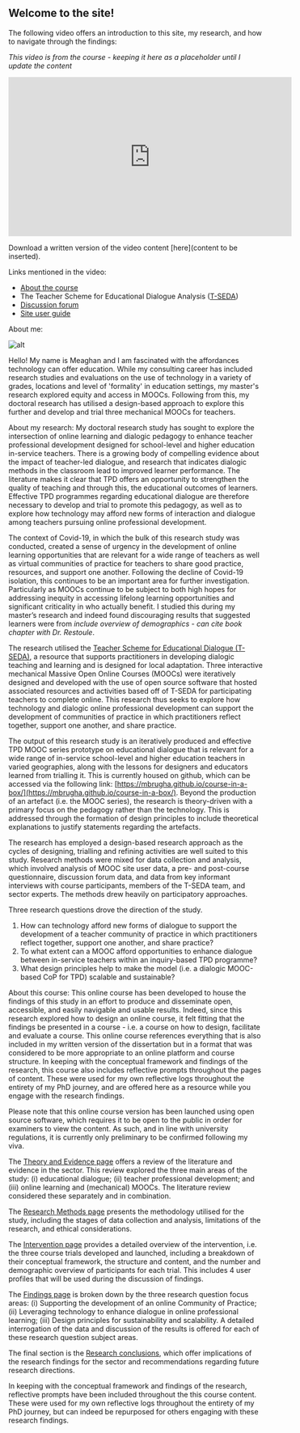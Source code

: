 ## Welcome to the site!

The following video offers an introduction to this site, my research, and how to navigate through the findings:

*This video is from the course - keeping it here as a placeholder until I update the content*

<iframe width="560" height="315" src="https://www.youtube.com/embed/ezygcfPf0HI" title="YouTube video player" frameborder="0" allow="accelerometer; autoplay; clipboard-write; encrypted-media; gyroscope; picture-in-picture" allowfullscreen></iframe>

Download a written version of the video content [here](content to be inserted).

Links mentioned in the video:
* [About the course](https://mbrugha.github.io/course-in-a-box/about/)
* The Teacher Scheme for Educational Dialogue Analysis ([T-SEDA](https://www.educ.cam.ac.uk/research/programmes/tseda/))
* [Discussion forum](https://www.edudialogue.org/forum/mooc-for-facilitators/)
* [Site user guide](https://mbrugha.github.io/course-in-a-box/modules/introduction/user-guide/)

About me:

![alt](https://mbrugha.github.io/dissertation/img/meaghan.jpg)

Hello! My name is Meaghan and I am fascinated with the affordances technology can offer education. While my consulting career has included research studies and evaluations on the use of technology in a variety of grades, locations and level of 'formality' in education settings, my master's research explored equity and access in MOOCs. Following from this, my doctoral research has utilised a design-based approach to explore this further and develop and trial three mechanical MOOCs for teachers.

About my research:
My doctoral research study has sought to explore the intersection of online learning and dialogic pedagogy to enhance teacher professional development designed for school-level and higher education in-service teachers. There is a growing body of compelling evidence about the impact of teacher-led dialogue, and research that indicates dialogic methods in the classroom lead to improved learner performance. The literature makes it clear that TPD offers an opportunity to strengthen the quality of teaching and through this, the educational outcomes of learners. Effective TPD programmes regarding educational dialogue are therefore necessary to develop and trial to promote this pedagogy, as well as to explore how technology may afford new forms of interaction and dialogue among teachers pursuing online professional development.

The context of Covid-19, in which the bulk of this research study was conducted, created a sense of urgency in the development of online learning opportunities that are relevant for a wide range of teachers as well as virtual communities of practice for teachers to share good practice, resources, and support one another. Following the decline of Covid-19 isolation, this continues to be an important area for further investigation. Particularly as MOOCs continue to be subject to both high hopes for addressing inequity in accessing lifelong learning opportunities and significant criticality in who actually benefit. I studied this during my master’s research and indeed found discouraging results that suggested learners were from *include overview of demographics - can cite book chapter with Dr. Restoule*.

The research utilised the [Teacher Scheme for Educational Dialogue (T-SEDA)](https://www.educ.cam.ac.uk/research/programmes/tseda/), a resource that supports practitioners in developing dialogic teaching and learning and is designed for local adaptation. Three interactive mechanical Massive Open Online Courses (MOOCs) were iteratively designed and developed with the use of open source software that hosted associated resources and activities based off of T-SEDA for participating teachers to complete online. This research thus seeks to explore how technology and dialogic online professional development can support the development of communities of practice in which practitioners reflect together, support one another, and share practice.

The output of this research study is an iteratively produced and effective TPD MOOC series prototype on educational dialogue that is relevant for a wide range of in-service school-level and higher education teachers in varied geographies, along with the lessons for designers and educators learned from trialling it. This is currently housed on github, which can be accessed via the following link: [https://mbrugha.github.io/course-in-a-box/](https://mbrugha.github.io/course-in-a-box/). Beyond the production of an artefact (i.e. the MOOC series), the research is theory-driven with a primary focus on the pedagogy rather than the technology. This is addressed through the formation of design principles to include theoretical explanations to justify statements regarding the artefacts.

The research has employed a design-based research approach as the cycles of designing, trialling and refining activities are well suited to this study. Research methods were mixed for data collection and analysis, which involved analysis of MOOC site user data, a pre- and post-course questionnaire, discussion forum data, and data from key informant interviews with course participants, members of the T-SEDA team, and sector experts. The methods drew heavily on participatory approaches.

Three research questions drove the direction of the study.
1. How can technology afford new forms of dialogue to support the development of a teacher community of practice in which practitioners reflect together, support one another, and share practice?
2. To what extent can a MOOC afford opportunities to enhance dialogue between in-service teachers within an inquiry-based TPD programme?
3. What design principles help to make the model (i.e. a dialogic MOOC-based CoP for TPD) scalable and sustainable?

About this course:
This online course has been developed to house the findings of this study in an effort to produce and disseminate open, accessible, and easily navigable and usable results. Indeed, since this research explored how to design an online course, it felt fitting that the findings be presented in a course - i.e. a course on how to design, facilitate and evaluate a course. This online course references everything that is also included in my written version of the dissertation but in a format that was considered to be more appropriate to an online platform and course structure. In keeping with the conceptual framework and findings of the research, this course also includes reflective prompts throughout the pages of content. These were used for my own reflective logs throughout the entirety of my PhD journey, and are offered here as a resource while you engage with the research findings.

Please note that this online course version has been launched using open source software, which requires it to be open to the public in order for examiners to view the content. As such, and in line with university regulations, it is currently only preliminary to be confirmed following my viva.

The [Theory and Evidence page](https://mbrugha.github.io/dissertation/modules/theory%20&%20evidence/theory-&-evidence/) offers a review of the literature and evidence in the sector. This review explored the three main areas of the study: (i) educational dialogue; (ii) teacher professional development; and (iii) online learning and (mechanical) MOOCs. The literature review considered these separately and in combination.

The [Research Methods page](https://mbrugha.github.io/dissertation/modules/research%20methods/research-methods/) presents the methodology utilised for the study, including the stages of data collection and analysis, limitations of the research, and ethical considerations.

The [Intervention page](https://mbrugha.github.io/dissertation/modules/intervention/trial1/) provides a detailed overview of the intervention, i.e. the three course trials developed and launched, including a breakdown of their conceptual framework, the structure and content, and the number and demographic overview of participants for each trial. This includes 4 user profiles that will be used during the discussion of findings.

The [Findings page](https://mbrugha.github.io/dissertation/modules/findings/findings/) is broken down by the three research question focus areas: (i) Supporting the development of an online Community of Practice; (ii) Leveraging technology to enhance dialogue in online professional learning; (iii) Design principles for sustainability and scalability. A detailed interrogation of the data and discussion of the results is offered for each of these research question subject areas.

The final section is the [Research conclusions](https://mbrugha.github.io/dissertation/modules/conclusions/conclusions/), which offer implications of the research findings for the sector and recommendations regarding future research directions.

In keeping with the conceptual framework and findings of the research, reflective prompts have been included throughout the this course content. These were used for my own reflective logs throughout the entirety of my PhD journey, but can indeed be repurposed for others engaging with these research findings.

